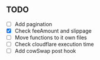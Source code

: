 ## TODO 

- [ ] Add pagination
- [x] Check feeAmount and slippage
- [ ] Move functions to it own files
- [ ] Check cloudflare execution time
- [ ] Add cowSwap post hook